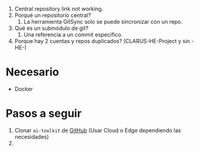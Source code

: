 1. Central repository link not working.
2. Porqué un repositorio central?
   1. La herramienta GitSync solo se puede sincronizar con un repo.
3. Qué es un submódulo de git?
   1. Una referencia a un commit específico.
4. Porque hay 2 cuentas y repos duplicados? (CLARUS-HE-Project y sin -HE-)

# Necesario
* Docker

# Pasos a seguir
1. Clonar `ai-toolkit` de [GitHub](https://github.com/CLARUS-HE-Project/ai-toolkit/tree/v2.0.0-red-wine) (Usar Cloud o Edge dependiendo las necesidades)
2. 